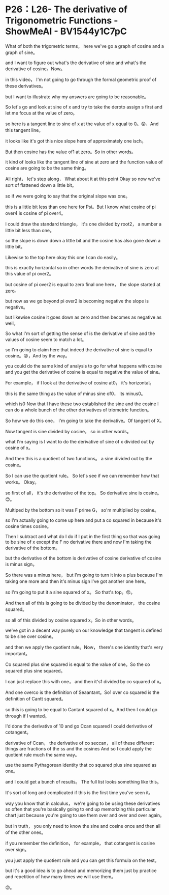 # P26：L26- The derivative of Trigonometric Functions - ShowMeAI - BV1544y1C7pC

What of both the trigometric terms， here we've go a graph of cosine and a graph of sine。

 and I want to figure out what's the derivative of sine and what's the derivative of cosine。Now。

 in this video， I'm not going to go through the formal geometric proof of these derivatives。

 but I want to illustrate why my answers are going to be reasonable。

So let's go and look at sine of x and try to take the deroto assign s first and let me focus at the value of zero。

 so here is a tangent line to sine of x at the value of x equal to 0。😡，And this tangent line。

 it looks like it's got this nice slope here of approximately one isch。

But then cosine has the value of1 at zero。So in other words。

 it kind of looks like the tangent line of sine at zero and the function value of cosine are going to be the same thing。

All right， let's step along， What about it at this point Okay so now we've sort of flattened down a little bit。

 so if we were going to say that the original slope was one。

 this is a little bit less than one here for Psi。But I know what cosine of pi over4 is cosine of pi over4。

 I could draw the standard triangle， it's one divided by root2， a number a little bit less than one。

 so the slope is down down a little bit and the cosine has also gone down a little bit。

Likewise to the top here okay this one I can do easily。

 this is exactly horizontal so in other words the derivative of sine is zero at this value of pi over2。

 but cosine of pi over2 is equal to zero final one here， the slope started at zero。

 but now as we go beyond pi over2 is becoming negative the slope is negative。

 but likewise cosine it goes down as zero and then becomes as negative as well。

So what I'm sort of getting the sense of is the derivative of sine and the values of cosine seem to match a lot。

 so I'm going to claim here that indeed the derivative of sine is equal to cosine。😡，And by the way。

 you could do the same kind of analysis to go for what happens with cosine and you get the derivative of cosine is equal to negative the value of sine。

 For example， if I look at the derivative of cosine at0， it's horizontal。

 this is the same thing as the value of minus sine of0， its minus0。

 which is0 Now that I have these two established the sine and the cosine I can do a whole bunch of the other derivatives of triometric function。

 So how we do this one， I'm going to take the derivative。Of tangent of X。

Now tangent is sine divided by cosine， so in other words。

 what I'm saying is I want to do the derivative of sine of x divided out by cosine of x。

And then this is a quotient of two functions。 a sine divided out by the cosine。

 So I can use the quotient rule。 So let's see if we can remember how that works。 Okay。

 so first of all， it's the derivative of the top。 So derivative sine is cosine。😊。

Multiped by the bottom so it was F prime G， so'm multiplied by cosine。

 so I'm actually going to come up here and put a co squared in because it's cosine times cosine。

Then I subtract and what do I do if I put in the first thing so that was going to be sine of x except the F no derivative there and now I'm taking the derivative of the bottom。

 but the derivative of the bottom is derivative of cosine derivative of cosine is minus sign。

 So there was a minus here， but I'm going to turn it into a plus because I'm taking one more and then it's minus sign I've got another one here。

 so I'm going to put it a sine squared of x。 So that's top。😡。

And then all of this is going to be divided by the denominator， the cosine squared。

 so all of this divided by cosine squared x。So in other words。

 we've got in a decent way purely on our knowledge that tangent is defined to be sine over cosine。

 and then we apply the quotient rule。Now， there's one identity that's very important。

Co squared plus sine squared is equal to the value of one。So the co squared plus sine squared。

 I can just replace this with one， and then it's1 divided by co squared of x。

And one overco is the definition of Seaantant。So1 over co squared is the definition of Cantt squared。

 so this is going to be equal to Cantant squared of x。And then I could go through if I wanted。

 I'd done the derivative of 10 and go Ccan squared I could derivative of cotangent。

 derivative of Ccan， the derivative of co seccan， all of these different things are fractions of the ss and the cosines And so I could apply the quotient rule much the same way。

 use the same Pythagorean identity that co squared plus sine squared as one。

 and I could get a bunch of results。 The full list looks something like this。

It's sort of long and complicated if this is the first time you've seen it。

 way you know that in calculus， we're going to be using these derivatives so often that you're basically going to end up memorizing this particular chart just because you're going to use them over and over and over again。

 but in truth， you only need to know the sine and cosine once and then all of the other ones。

 if you remember the definition， for example， that cotangent is cosine over sign。

 you just apply the quotient rule and you can get this formula on the test。

 but it's a good idea is to go ahead and memorizing them just by practice and repetition of how many times we will use them。

😡。